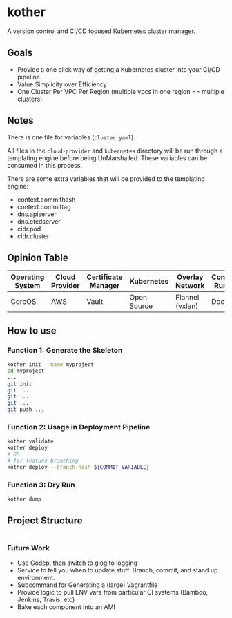# kother

A version control and CI/CD focused Kubernetes cluster manager.

## Goals

* Provide a one click way of getting a Kubernetes cluster into your CI/CD pipeline.
* Value Simplicity over Efficiency
* One Cluster Per VPC Per Region (multiple vpcs in one region == multiple clusters)

## Notes

There is one file for variables (`cluster.yaml`).

All files in the `cloud-provider` and `kubernetes` directory will be run through a templating engine before being UnMarshalled. These variables can be consumed in this process.

There are some extra variables that will be provided to the templating engine:

* context.commithash
* context.committag
* dns.apiserver
* dns.etcdserver
* cidr.pod
* cidr.cluster

## Opinion Table

| Operating System | Cloud Provider | Certificate Manager | Kubernetes | Overlay Network | Container Runtime |
| --- | --- | --- | --- | --- | --- |
| CoreOS | AWS | Vault | Open Source | Flannel (vxlan) | Docker |

## How to use

### Function 1: Generate the Skeleton

```bash
kother init --name myproject
cd myproject
...
git init
git ...
git ...
git ...
git push ...
```

### Function 2: Usage in Deployment Pipeline

```bash
kother validate
kother deploy
# OR
# for feature branching
kother deploy --branch-hash ${COMMIT_VARIABLE}
```

### Function 3: Dry Run 

```bash
kother dump
```

## Project Structure

```bash

```

### Future Work

* Use Godep, then switch to glog to logging
* Service to tell you when to update stuff. Branch, commit, and stand up environment.
* Subcommand for Generating a (large) Vagrantfile
* Provide logic to pull ENV vars from particular CI systems (Bamboo, Jenkins, Travis, etc)
* Bake each component into an AMI